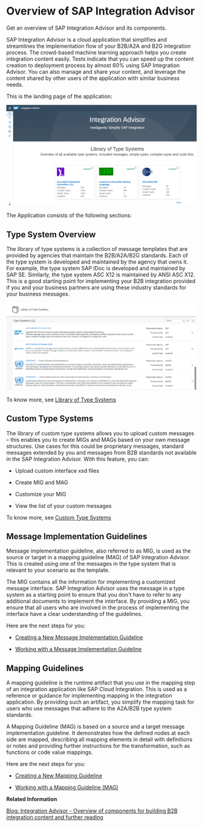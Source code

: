 <!-- loiof99fdafcb4d245df984c8fa541d3bd54 -->

# Overview of SAP Integration Advisor

Get an overview of SAP Integration Advisor and its components.

SAP Integration Advisor is a cloud application that simplifies and streamlines the implementation flow of your B2B/A2A and B2G integration process. The crowd-based machine learning approach helps you create integration content easily. Tests indicate that you can speed up the content creation to deployment process by almost 60% using SAP Integration Advisor. You can also manage and share your content, and leverage the content shared by other users of the application with similar business needs.

This is the landing page of the application:

![](images/Integration_Advisor_Home_Page_ceee176.png)

The Application consists of the following sections:



<a name="loiof99fdafcb4d245df984c8fa541d3bd54__section_vxk_xsl_5mb"/>

## Type System Overview

The library of type systems is a collection of message templates that are provided by agencies that maintain the B2B/A2A/B2G standards. Each of the type system is developed and maintained by the agency that owns it. For example, the type system SAP IDoc is developed and maintained by SAP SE. Similarly, the type system ASC X12 is maintained by ANSI ASC X12. This is a good starting point for implementing your B2B integration provided if you and your business partners are using these industry standards for your business messages.

![](images/Library_of_Type_Systems_c525a6c.png)

To know more, see [Library of Type Systems](50-Development/library-of-type-systems-740136b.md)



<a name="loiof99fdafcb4d245df984c8fa541d3bd54__section_h3n_s5l_5mb"/>

## Custom Type Systems

The library of custom type systems allows you to upload custom messages – this enables you to create MIGs and MAGs based on your own message structures. Use cases for this could be proprietary messages, standard messages extended by you and messages from B2B standards not available in the SAP Integration Advisor. With this feature, you can:

-   Upload custom interface xsd files

-   Create MIG and MAG
-   Customize your MIG
-   View the list of your custom messages

To know more, see [Custom Type Systems](50-Development/custom-type-systems-884bb25.md)



<a name="loiof99fdafcb4d245df984c8fa541d3bd54__section_uwx_vwl_5mb"/>

## Message Implementation Guidelines

Message implementation guideline, also referred to as MIG, is used as the source or target in a mapping guideline \(MAG\) of SAP Integration Advisor. This is created using one of the messages in the type system that is relevant to your scenario as the template.

The MIG contains all the information for implementing a customized message interface. SAP Integration Advisor uses the message in a type system as a starting point to ensure that you don't have to refer to any additional documents to implement the interface. By providing a MIG, you ensure that all users who are involved in the process of implementing the interface have a clear understanding of the guidelines.

Here are the next steps for you:

-   [Creating a New Message Implementation Guideline](50-Development/creating-a-new-message-implementation-guideline-b894de0.md)

-   [Working with a Message Implementation Guideline](50-Development/working-with-a-message-implementation-guideline-9d1c1df.md)



<a name="loiof99fdafcb4d245df984c8fa541d3bd54__section_ms5_nbm_5mb"/>

## Mapping Guidelines

A mapping guideline is the runtime artifact that you use in the mapping step of an integration application like SAP Cloud Integration. This is used as a reference or guidance for implementing mapping in the integration application. By providing such an artifact, you simplify the mapping task for users who use messages that adhere to the A2A/B2B type system standards.

A Mapping Guideline \(MAG\) is based on a source and a target message implementation guideline. It demonstrates how the defined nodes at each side are mapped, describing all mapping elements in detail with definitions or notes and providing further instructions for the transformation, such as functions or code value mappings.

Here are the next steps for you:

-   [Creating a New Mapping Guideline](50-Development/creating-a-new-mapping-guideline-a42920e.md)

-   [Working with a Mapping Guideline \(MAG\)](50-Development/working-with-a-mapping-guideline-mag-0803ca6.md)

**Related Information**  


[Blog: Integration Advisor - Overview of components for building B2B integration content and further reading](https://blogs.sap.com/2021/09/28/integration-advisor-overview-of-components-for-building-b2b-integration-content-and-further-reading/)

